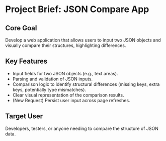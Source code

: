 # Project Brief: JSON Compare App

## Core Goal

Develop a web application that allows users to input two JSON objects and visually compare their structures, highlighting differences.

## Key Features

*   Input fields for two JSON objects (e.g., text areas).
*   Parsing and validation of JSON inputs.
*   Comparison logic to identify structural differences (missing keys, extra keys, potentially type mismatches).
*   Clear visual representation of the comparison results.
*   (New Request) Persist user input across page refreshes.

## Target User

Developers, testers, or anyone needing to compare the structure of JSON data.
